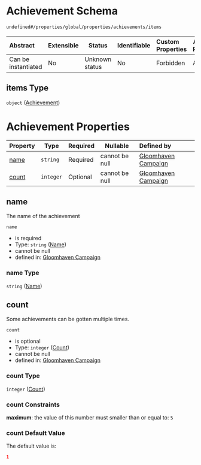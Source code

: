 # Achievement Schema

```txt
undefined#/properties/global/properties/achievements/items
```




| Abstract            | Extensible | Status         | Identifiable | Custom Properties | Additional Properties | Access Restrictions | Defined In                                                                       |
| :------------------ | ---------- | -------------- | ------------ | :---------------- | --------------------- | ------------------- | -------------------------------------------------------------------------------- |
| Can be instantiated | No         | Unknown status | No           | Forbidden         | Allowed               | none                | [gloomhaven.schema.json\*](../out/gloomhaven.schema.json "open original schema") |

## items Type

`object` ([Achievement](gloomhaven-properties-global-information-properties-achievements-achievement.md))

# Achievement Properties

| Property        | Type      | Required | Nullable       | Defined by                                                                                                                                                                                            |
| :-------------- | --------- | -------- | -------------- | :---------------------------------------------------------------------------------------------------------------------------------------------------------------------------------------------------- |
| [name](#name)   | `string`  | Required | cannot be null | [Gloomhaven Campaign](gloomhaven-properties-global-information-properties-achievements-achievement-properties-name.md "undefined#/properties/global/properties/achievements/items/properties/name")   |
| [count](#count) | `integer` | Optional | cannot be null | [Gloomhaven Campaign](gloomhaven-properties-global-information-properties-achievements-achievement-properties-count.md "undefined#/properties/global/properties/achievements/items/properties/count") |

## name

The name of the achievement


`name`

-   is required
-   Type: `string` ([Name](gloomhaven-properties-global-information-properties-achievements-achievement-properties-name.md))
-   cannot be null
-   defined in: [Gloomhaven Campaign](gloomhaven-properties-global-information-properties-achievements-achievement-properties-name.md "undefined#/properties/global/properties/achievements/items/properties/name")

### name Type

`string` ([Name](gloomhaven-properties-global-information-properties-achievements-achievement-properties-name.md))

## count

Some achievements can be gotten multiple times.


`count`

-   is optional
-   Type: `integer` ([Count](gloomhaven-properties-global-information-properties-achievements-achievement-properties-count.md))
-   cannot be null
-   defined in: [Gloomhaven Campaign](gloomhaven-properties-global-information-properties-achievements-achievement-properties-count.md "undefined#/properties/global/properties/achievements/items/properties/count")

### count Type

`integer` ([Count](gloomhaven-properties-global-information-properties-achievements-achievement-properties-count.md))

### count Constraints

**maximum**: the value of this number must smaller than or equal to: `5`

### count Default Value

The default value is:

```json
1
```
